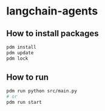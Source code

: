 # langchain-agents

## How to install packages

```bash
pdm install
pdm update
pdm lock
```

## How to run

```bash
pdm run python src/main.py
# or
pdm run start
```
